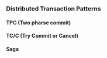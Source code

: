 ### Distributed Transaction Patterns
#### TPC (Two pharse commit)

#### TC/C (Try Commit or Cancel)

#### Saga

